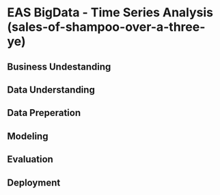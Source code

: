 # EAS BigData - Time Series Analysis (sales-of-shampoo-over-a-three-ye)

## Business Undestanding

## Data Understanding

## Data Preperation

## Modeling

## Evaluation

## Deployment